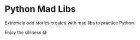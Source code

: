 # Python Mad Libs 
Extremely odd stories created with mad libs to practice Python. 

Enjoy the silliness :grin: 
